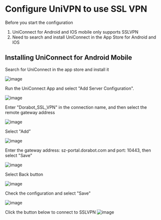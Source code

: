 # **Configure UniVPN to use SSL VPN**
Before you start the configuration
1. UniConnect for Android and IOS mobile only supports SSLVPN
2. Need to search and install UniConnect in the App Store for Android and IOS

## Installing UniConnect for Android Mobile

Search for UniConnect in the app store and install it

![image](https://github.com/tobarod/netee/assets/84069016/38ddab0e-1910-47dc-a98b-ae7d18d7fb3c)

Run the UniConnect App and select "Add Server Configuration".

![image](https://github.com/tobarod/netee/assets/84069016/5bc41551-ccf3-4b36-abab-886ad2547fd9)

Enter "Dorabot_SSL_VPN" in the connection name, and then select the remote gateway address

![image](https://github.com/tobarod/netee/assets/84069016/98655f88-9e5a-4eca-bba3-4e4231ac4b92)

Select "Add”

![image](https://github.com/tobarod/netee/assets/84069016/9d09c29b-bfb2-4de3-8f0d-4febf281df7c)

Enter the gateway address: sz-portal.dorabot.com and port: 10443, then select "Save"

![image](https://github.com/tobarod/netee/assets/84069016/457d1ff6-8bd6-4c86-baae-d7782b22ac14)

Select Back button

![image](https://github.com/tobarod/netee/assets/84069016/e5f245f2-f6d9-408e-ac26-8d3c8ec525d9)

Check the configuration and select "Save"

![image](https://github.com/tobarod/netee/assets/84069016/d5ea3053-0c14-4557-9a10-1811a95ad839)

Click the button below to connect to SSLVPN
![image](https://github.com/tobarod/netee/assets/84069016/90e91e52-24d4-4cd2-8cb3-7dbcb069c298)
